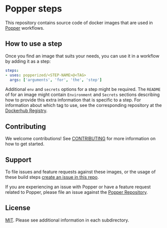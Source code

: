 # Popper steps

This repository contains source code of docker images that are used in 
[Popper][pp] workflows.

## How to use a step

Once you find an image that suits your needs, you can use it in a 
workflow by adding it as a step:

```yaml
steps:
- uses: popperized/<STEP-NAME>@<TAG>
  args: ['arguments', 'for', 'the', 'step']
```

Additional `env` and `secrets` options for a step might be required. 
The `README` of for an image might contain `Environment` and `Secrets` 
sections describing how to provide this extra information that is 
specific to a step. For information about which tag to use, see the 
corresponding repository at the [Dockerhub Registry][dh].

## Contributing

We welcome contributions! See [CONTRIBUTING](CONTRIBUTING.md) for more 
information on how to get started.

## Support

To file issues and feature requests against these images, or the usage 
of these build steps [create an issue in this 
repo](https://github.com/popperized/library/issues/new).

If you are experiencing an issue with Popper or have a feature request 
related to Popper, please file an issue against the [Popper 
Repository](https://github.com/systemslab/popper/issues/new).

## License

[MIT](LICENSE). Please see additional information in each 
subdirectory.

[pp]: https://github.com/systemslab/popper
[dh]: https://hub.docker.com/orgs/popperized
